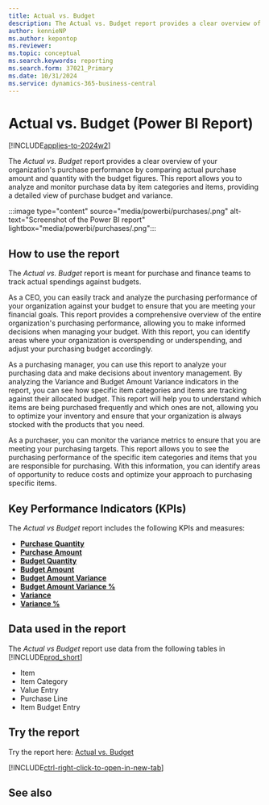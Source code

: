 ```yaml
---
title: Actual vs. Budget
description: The Actual vs. Budget report provides a clear overview of your organization's purchase performance by comparing actual purchase amount and quantity with the budget figures.
author: kennieNP
ms.author: kepontop
ms.reviewer:
ms.topic: conceptual
ms.search.keywords: reporting
ms.search.form: 37021_Primary
ms.date: 10/31/2024
ms.service: dynamics-365-business-central
---
```


# Actual vs. Budget (Power BI Report)

[!INCLUDE[applies-to-2024w2](includes/applies-to-2024w2.md)]

The *Actual vs. Budget* report provides a clear overview of your organization's purchase performance by comparing actual purchase amount and quantity with the budget figures. This report allows you to analyze and monitor purchase data by item categories and items, providing a detailed view of purchase budget and variance.

:::image type="content" source="media/powerbi/purchases/<screenshot-filename>.png" alt-text="Screenshot of the <page name> Power BI report" lightbox="media/powerbi/purchases/<screenshot-filename>.png":::

## How to use the report

The *Actual vs. Budget* report is meant for purchase and finance teams to track actual spendings against budgets.

As a CEO, you can easily track and analyze the purchasing performance of your organization against your budget to ensure that you are meeting your financial goals. This report provides a comprehensive overview of the entire organization's purchasing performance, allowing you to make informed decisions when managing your budget. With this report, you can identify areas where your organization is overspending or underspending, and adjust your purchasing budget accordingly.  
   
As a purchasing manager, you can use this report to analyze your purchasing data and make decisions about inventory management. By analyzing the Variance and Budget Amount Variance indicators in the report, you can see how specific item categories and items are tracking against their allocated budget. This report will help you to understand which items are being purchased frequently and which ones are not, allowing you to optimize your inventory and ensure that your organization is always stocked with the products that you need.  
   
As a purchaser, you can monitor the variance metrics to ensure that you are meeting your purchasing targets. This report allows you to see the purchasing performance of the specific item categories and items that you are responsible for purchasing. With this information, you can identify areas of opportunity to reduce costs and optimize your approach to purchasing specific items.

## Key Performance Indicators (KPIs)

The *Actual vs Budget* report includes the following KPIs and measures: 

- [**Purchase Quantity**](####)  
- [**Purchase Amount**](####)  
- [**Budget Quantity**](####)  
- [**Budget Amount**](####)
- [**Budget Amount Variance**](####)
- [**Budget Amount Variance %**](####)  
- [**Variance**](####)  
- [**Variance %**](####)  

## Data used in the report

The *Actual vs Budget* report use data from the following tables in [!INCLUDE[prod_short](includes/prod_short.md)]

- Item
- Item Category
- Value Entry
- Purchase Line
- Item Budget Entry

## Try the report

Try the report here: [Actual vs. Budget](https://businesscentral.dynamics.com?page=37021)

[!INCLUDE[ctrl-right-click-to-open-in-new-tab](includes/ctrl-right-click-to-open-in-new-tab.md)]

## See also
